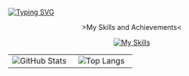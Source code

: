 <a href="https://git.io/typing-svg"><img src="https://readme-typing-svg.demolab.com?font=Fira+Code&size=30&duration=3000&pause=500&color=000000&center=true&vCenter=true&width=1000&height=100&lines=%E6%AC%A2%E8%BF%8E%E6%9D%A5%E5%88%B0LiHao%E7%9A%84GitHub%E4%BB%A3%E7%A0%81%E4%B8%96%E7%95%8C%EF%BC%81;Welcome+to+LiHao's+GitHub+Code+World!" alt="Typing SVG" /></a>


<p align="center">>My Skills and Achievements<</p>

<p align="center">
  <a href="https://skillicons.dev"><img src="https://skillicons.dev/icons?i=python,c,latex,html,css,javascript,mysql,vuejs,vite,typescript,java,spring,react,matlab,pytorch,r,nextjs&theme=dark&perline=17" alt="My Skills" /></a>
</p>


<table align="center" style="height: 100%;">
  <tr>
    <td valign="middle" width="50%" height="100%" align="center">
      <img src="https://github-readme-stats.vercel.app/api?username=Zero-12yy11&hide=contribs,issues&show_icons=true&theme=transparent" alt="GitHub Stats" />
    </td>
    <td valign="middle" width="50%" height="100%" align="center">
      <img src="https://github-readme-stats.vercel.app/api/top-langs/?username=Zero-12yy11&layout=compact" alt="Top Langs"/>
    </td>
  </tr>
</table>

<p align="center">
>Visitors' records<
</p>

<p align="center">
<img src="https://profile-counter.glitch.me/Zero-12yy11/count.svg" alt="Visitor Count" />
</p>
